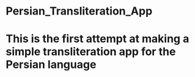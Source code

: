 # Persian_Transliteration_App
# This is the first attempt at making a simple transliteration app for the Persian language
